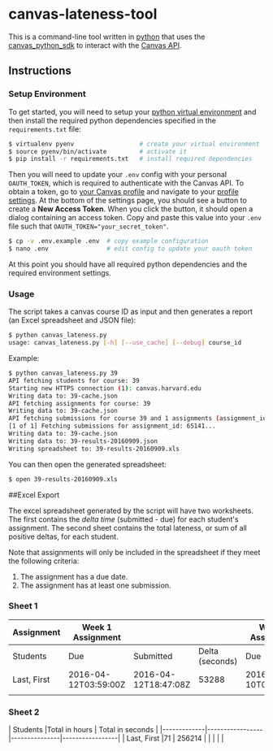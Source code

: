# canvas-lateness-tool

This is a command-line tool written in [python](https://www.python.org/) that uses the [canvas_python_sdk](https://github.com/penzance/canvas_python_sdk) to interact with the [Canvas API](https://canvas.instructure.com/doc/api/index.html).

## Instructions

### Setup Environment

To get started, you will need to setup your [python virtual environment](http://docs.python-guide.org/en/latest/dev/virtualenvs/) and then install the required python dependencies specified in the `requirements.txt` file:

```sh
$ virtualenv pyenv                  # create your virtual environment
$ source pyenv/bin/activate         # activate it
$ pip install -r requirements.txt   # install required dependencies
```
Then you will need to update your `.env` config with your personal `OAUTH_TOKEN`, which is required to authenticate with the Canvas API. To obtain a token, go to [your Canvas profile](https://canvas.harvard.edu/profile) and navigate to your [profile settings](https://canvas.harvard.edu/profile/settings). At the bottom of the settings page, you should see a button to create a **New Access Token**. When you click the button, it should open a dialog containing an access token. Copy and paste this value into your `.env` file such that `OAUTH_TOKEN="your_secret_token"`.

```sh
$ cp -v .env.example .env  # copy example configuration
$ nano .env                # edit config to update your oauth token
```

At this point you should have all required python dependencies and the required environment settings.

### Usage

The script takes a canvas course ID as input and then generates a report (an Excel spreadsheet and JSON file):

```sh
$ python canvas_lateness.py
usage: canvas_lateness.py [-h] [--use_cache] [--debug] course_id
```

Example:

```sh
$ python canvas_lateness.py 39
API fetching students for course: 39
Starting new HTTPS connection (1): canvas.harvard.edu
Writing data to: 39-cache.json
API fetching assignments for course: 39
Writing data to: 39-cache.json
API fetching submissions for course 39 and 1 assignments (assignment_ids: 65141)
[1 of 1] Fetching submissions for assignment_id: 65141...
Writing data to: 39-cache.json
Writing data to: 39-results-20160909.json
Writing spreadsheet to: 39-results-20160909.xls
```

You can then open the generated spreadsheet:

```sh
$ open 39-results-20160909.xls
```

##Excel Export

The excel spreadsheet generated by the script will have two worksheets. The first contains the _delta time_ (submitted - due) for each student's assignment. The second sheet contains the total lateness, or sum of all positive deltas, for each student. 

Note that assignments will only be included in the spreadsheet if they meet the following criteria:

1. The assignment has a due date.
2. The assignment has at least one submission.

### Sheet 1

| Assignment  | Week 1 Assignment    |                      |                 | Week 2 Assignment    |                      |                 |
|-------------|----------------------|----------------------|-----------------|----------------------|----------------------|-----------------|
| Students    | Due                  | Submitted            | Delta (seconds) | Due                  | Submitted            | Delta (seconds) |
| Last, First | 2016-04-12T03:59:00Z | 2016-04-12T18:47:08Z | 53288           | 2016-05-10T03:59:00Z | 2016-05-10T00:54:33Z | -11067          |
|             |                      |                      |                 |                      |                      |                 |

### Sheet 2

| Students    |Total in hours | Total in seconds |
|-------------|-----------------|---------------|-----------------|
| Last, First |71            | 256214          |
|             |               |                 |
